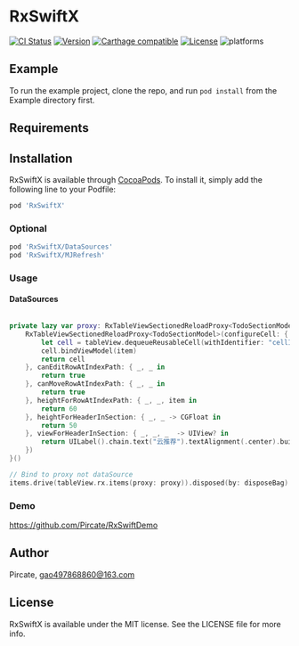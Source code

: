 # RxSwiftX

[![CI Status](https://img.shields.io/travis/Pircate/RxSwiftX.svg?style=flat)](https://travis-ci.org/Pircate/RxSwiftX)
[![Version](https://img.shields.io/cocoapods/v/RxSwiftX.svg?style=flat)](https://cocoapods.org/pods/RxSwiftX)
[![Carthage compatible](https://img.shields.io/badge/Carthage-compatible-4BC51D.svg?style=flat)](https://github.com/Carthage/Carthage)
[![License](https://img.shields.io/cocoapods/l/RxSwiftX.svg?style=flat)](https://cocoapods.org/pods/RxSwiftX)
![platforms](https://img.shields.io/badge/platforms-iOS-333333.svg) 

## Example

To run the example project, clone the repo, and run `pod install` from the Example directory first.

## Requirements

## Installation

RxSwiftX is available through [CocoaPods](https://cocoapods.org). To install
it, simply add the following line to your Podfile:

```ruby
pod 'RxSwiftX'
```

### Optional

```ruby
pod 'RxSwiftX/DataSources'
pod 'RxSwiftX/MJRefresh'
```

### Usage

#### DataSources
```swift

private lazy var proxy: RxTableViewSectionedReloadProxy<TodoSectionModel> = {
    RxTableViewSectionedReloadProxy<TodoSectionModel>(configureCell: { (_, tableView, indexPath, item) -> UITableViewCell in
        let cell = tableView.dequeueReusableCell(withIdentifier: "cellID", for: indexPath) as! TodoItemCell
        cell.bindViewModel(item)
        return cell
    }, canEditRowAtIndexPath: { _, _ in
        return true
    }, canMoveRowAtIndexPath: { _, _ in
        return true
    }, heightForRowAtIndexPath: { _, _, item in
        return 60
    }, heightForHeaderInSection: { _, _ -> CGFloat in
        return 50
    }, viewForHeaderInSection: { _, _, _  -> UIView? in
        return UILabel().chain.text("云推荐").textAlignment(.center).build
    })
}()

// Bind to proxy not dataSource
items.drive(tableView.rx.items(proxy: proxy)).disposed(by: disposeBag)

```

### Demo

https://github.com/Pircate/RxSwiftDemo

## Author

Pircate, gao497868860@163.com

## License

RxSwiftX is available under the MIT license. See the LICENSE file for more info.
